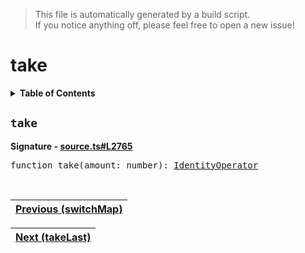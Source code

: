 > This file is automatically generated by a build script.<br>If you notice anything off, please feel free to open a new issue!

# take

<details><summary><b>Table of Contents</b></summary>

1. [<code>take</code>](#take)</details>

## <a name="take"></a><code>take</code>

<b>Signature - [source.ts#L2765](..\/..\/packages\/core\/src\/source.ts#L2765)</b>

<pre>function take(amount: number): <a href="001-IdentityOperator.md#IdentityOperator">IdentityOperator</a></pre><br>

| [Previous \(switchMap\)](087-switchMap.md#readme) |
| --- |

<div align="right">

| [Next \(takeLast\)](089-takeLast.md#readme) |
| --- |
</div>
